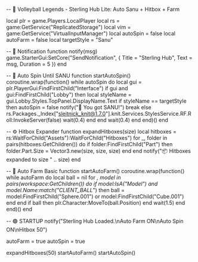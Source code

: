 -- 🏐 Volleyball Legends - Sterling Hub Lite: Auto Sanu + Hitbox + Farm

local plr = game.Players.LocalPlayer
local rs = game:GetService("ReplicatedStorage")
local vim = game:GetService("VirtualInputManager")
local autoSpin = false
local autoFarm = false
local targetStyle = "Sanu"

-- 🔔 Notification
function notify(msg)
    game.StarterGui:SetCore("SendNotification", {
        Title = "Sterling Hub",
        Text = msg,
        Duration = 5
    })
end

-- 🎰 Auto Spin Until SANU
function startAutoSpin()
    coroutine.wrap(function()
        while autoSpin do
            local gui = plr.PlayerGui:FindFirstChild("Interface")
            if gui and gui:FindFirstChild("Lobby") then
                local styleName = gui.Lobby.Styles.TopPanel.DisplayName.Text
                if styleName == targetStyle then
                    autoSpin = false
                    notify("🎯 You got SANU!")
                    break
                else
                    rs.Packages._Index["sleitnick_knit@1.7.0"].knit.Services.StylesService.RF.Roll:InvokeServer(false)
                    wait(0.4)
                end
            end
            wait(0.4)
        end
    end)()
end

-- ⚙️ Hitbox Expander
function expandHitboxes(size)
    local hitboxes = rs:WaitForChild("Assets"):WaitForChild("Hitboxes")
    for _, folder in pairs(hitboxes:GetChildren()) do
        if folder:FindFirstChild("Part") then
            folder.Part.Size = Vector3.new(size, size, size)
        end
    end
    notify("📦 Hitboxes expanded to size " .. size)
end

-- 🔁 Auto Farm Basic
function startAutoFarm()
    coroutine.wrap(function()
        while autoFarm do
            local ball = nil
            for _, model in pairs(workspace:GetChildren()) do
                if model:IsA("Model") and model.Name:match("CLIENT_BALL_") then
                    ball = model:FindFirstChild("Sphere.001") or model:FindFirstChild("Cube.001")
                end
            end
            if ball then
                plr.Character:MoveTo(ball.Position)
            end
            wait(1.5)
        end
    end)()
end

-- 🟢 STARTUP
notify("Sterling Hub Loaded.\nAuto Farm ON\nAuto Spin ON\nHitbox 50")

autoFarm = true
autoSpin = true

expandHitboxes(50)
startAutoFarm()
startAutoSpin()
